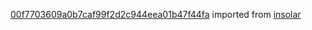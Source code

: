 [00f7703609a0b7caf99f2d2c944eea01b47f44fa](https://github.com/insolar/insolar/commit/00f7703609a0b7caf99f2d2c944eea01b47f44fa) imported from [insolar](https://github.com/insolar/insolar)
